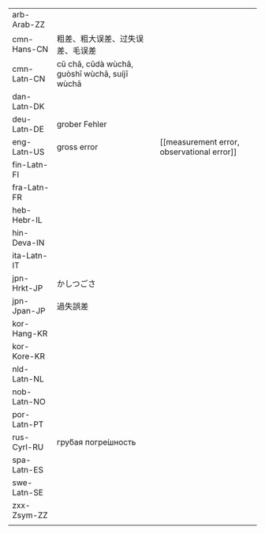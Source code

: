 | | | |
|-|-|-|
| arb-Arab-ZZ |  |  |
| cmn-Hans-CN | 粗差、粗大误差、过失误差、毛误差 |  |
| cmn-Latn-CN | cū chā, cūdà wùchā, guòshī wùchā, suíjī wùchā |  |
| dan-Latn-DK |  |  |
| deu-Latn-DE | grober Fehler |  |
| eng-Latn-US | gross error | [[measurement error, observational error]] |
| fin-Latn-FI |  |  |
| fra-Latn-FR |  |  |
| heb-Hebr-IL |  |  |
| hin-Deva-IN |  |  |
| ita-Latn-IT |  |  |
| jpn-Hrkt-JP | かしつごさ |  |
| jpn-Jpan-JP | 過失誤差|  |
| kor-Hang-KR |  |  |
| kor-Kore-KR |  |  |
| nld-Latn-NL |  |  |
| nob-Latn-NO |  |  |
| por-Latn-PT |  |  |
| rus-Cyrl-RU | гру́бая погре́шность |  |
| spa-Latn-ES |  |  |
| swe-Latn-SE |  |  |
| zxx-Zsym-ZZ |  |  |
|  |  |  |
